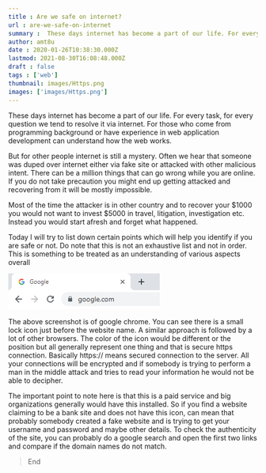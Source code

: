 ```yaml
---
title : Are we safe on internet?
url : are-we-safe-on-internet
summary :  These days internet has become a part of our life. For every task, for every question we tend to resolve it via internet. For those
author: amt8u
date : 2020-01-26T10:38:30.000Z
lastmod: 2021-08-30T16:08:48.000Z
draft : false
tags : ['web']
thumbnail: images/Https.png
images: ['images/Https.png']
---
```



These days internet has become a part of our life. For every task, for every question we tend to resolve it via internet. For those who come from programming background or have experience in web application development can understand how the web works.

But for other people internet is still a mystery. Often we hear that someone was duped over internet either via fake site or attacked with other malicious intent. There can be a million things that can go wrong while you are online. If you do not take precaution you might end up getting attacked and recovering from it will be mostly impossible.

Most of the time the attacker is in other country and to recover your $1000 you would not want to invest $5000 in travel, litigation, investigation etc. Instead you would start afresh and forget what happened.

Today I will try to list down certain points which will help you identify if you are safe or not. Do note that this is not an exhaustive list and not in order. This is something to be treated as an understanding of various aspects overall

![padlock](images/Https.png)

The above screenshot is of google chrome. You can see there is a small lock icon just before the website name. A similar approach is followed by a lot of other browsers. The color of the icon would be different or the position but all generally represent one thing and that is secure https connection. Basically https:// means secured connection to the server. All your connections will be encrypted and if somebody is trying to perform a man in the middle attack and tries to read your information he would not be able to decipher.

The important point to note here is that this is a paid service and big organizations generally would have this installed. So if you find a website claiming to be a bank site and does not have this icon, can mean that probably somebody created a fake website and is trying to get your username and password and maybe other details. To check the authenticity of the site, you can probably do a google search and open the first two links and compare if the domain names do not match.

> End